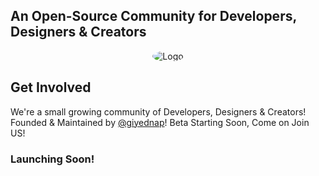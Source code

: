 ## An Open-Source Community for Developers, Designers & Creators

<p align="center">
  <img src="" alt="Logo" height="auto" width="auto" style="border-radius:50%"/>
</p>

## Get Involved
We're a small growing community of Developers, Designers & Creators! Founded & Maintained by [@giyednap](https://twitter.com/giyednap)! Beta Starting Soon, Come on Join US!

### Launching Soon!